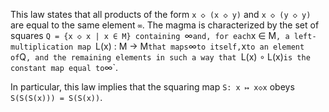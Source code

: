 This law states that all products of the form `x ◇ (x ◇ y)` and `x ◇ (y ◇ y)` are equal to the same element `∞`.  The magma is characterized by the set of squares `Q = {x ◇ x | x ∈ M} containing `∞` and, for each `x ∈ M`, a left-multiplication map `L(x) : M → M` that maps `∞` to itself, `x` to an element of `Q`, and the remaining elements in such a way that `L(x) ∘ L(x)` is the constant map equal to `∞`.

In particular, this law implies that the squaring map `S: x ↦ x◇x` obeys `S(S(S(x))) = S(S(x))`.
